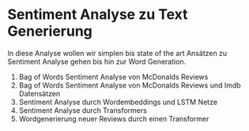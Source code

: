 # Sentiment Analyse zu Text Generierung
In diese Analyse wollen wir simplen bis state of the art Ansätzen zu Sentiment Analyse gehen bis hin zur Word Generation. 
1. Bag of Words Sentiment Analyse von McDonalds Reviews
2. Bag of Words Sentiment Analyse von McDonalds Reviews und Imdb Datensätzen
3. Sentiment Analyse durch Wordembeddings und LSTM Netze 
4. Sentiment Analyse durch Transformers
5. Wordgenerierung neuer Reviews durch einen Transformer